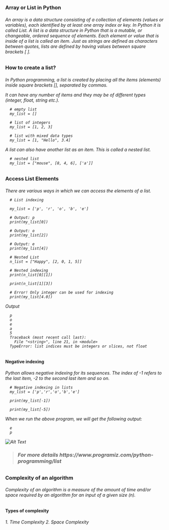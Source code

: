 <h3>Array or List in Python
<h6>An array is a data structure consisting of a collection of elements (values or variables), each identified by at least one array index or key. In Python it is called List.
A list is a data structure in Python that is a mutable, or changeable, ordered sequence of elements. Each element or value that is inside of a list is called an item. Just as strings are defined as characters between quotes, lists are defined by having values between square brackets [ ].
  
<h3>How to create a list?  
<h6>In Python programming, a list is created by placing all the items (elements) inside square brackets [], separated by commas.

It can have any number of items and they may be of different types (integer, float, string etc.).

      # empty list
      my_list = []

      # list of integers
      my_list = [1, 2, 3]

      # list with mixed data types
      my_list = [1, "Hello", 3.4]  
  
 A list can also have another list as an item. This is called a nested list.
  
      # nested list
      my_list = ["mouse", [8, 4, 6], ['a']]
  
<h3>Access List Elements
<h6>There are various ways in which we can access the elements of a list.
  
      # List indexing

      my_list = ['p', 'r', 'o', 'b', 'e']

      # Output: p
      print(my_list[0])

      # Output: o
      print(my_list[2])

      # Output: e
      print(my_list[4])

      # Nested List
      n_list = ["Happy", [2, 0, 1, 5]]

      # Nested indexing
      print(n_list[0][1])

      print(n_list[1][3])

      # Error! Only integer can be used for indexing
      print(my_list[4.0])  
  
Output
  
      p
      o
      e
      a
      5
      Traceback (most recent call last):
        File "<string>", line 21, in <module>
      TypeError: list indices must be integers or slices, not float
  
<h4>Negative indexing
<h6>Python allows negative indexing for its sequences. The index of -1 refers to the last item, -2 to the second last item and so on.

      # Negative indexing in lists
      my_list = ['p','r','o','b','e']

      print(my_list[-1])

      print(my_list[-5])
  
When we run the above program, we will get the following output:

      e
      p  

  ![Alt Text](https://cdn.programiz.com/sites/tutorial2program/files/python-list-index.png)
  
  ><h3>For more details https://www.programiz.com/python-programming/list
  
<h3>Complexity of an algorithm
<h6>Complexity of an algorithm is a measure of the amount of time and/or space required by an algorithm for an input of a given size (n).
<h4>Types of complexity
<h6>  
     1. Time Complexity
     2. Space Complexity
  

